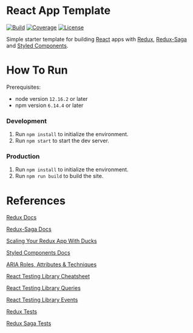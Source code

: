 # React App Template
[![Build](https://img.shields.io/github/workflow/status/tomdewildt/react-app-template/ci/master)](https://github.com/tomdewildt/react-app-template/actions?query=workflow%3Aci)
[![Coverage](https://img.shields.io/codecov/c/gh/tomdewildt/react-app-template)](https://codecov.io/gh/tomdewildt/react-app-template)
[![License](https://img.shields.io/github/license/tomdewildt/react-app-template)](https://github.com/tomdewildt/react-app-template/blob/master/LICENSE)

Simple starter template for building [React](https://reactjs.org/) apps with [Redux](https://redux.js.org/), [Redux-Saga](https://redux-saga.js.org/) and [Styled Components](https://styled-components.com/).

# How To Run

Prerequisites:
* node version ```12.16.2``` or later
* npm version ```6.14.4``` or later

### Development

1. Run ```npm install``` to initialize the environment.
2. Run ```npm start``` to start the dev server.

### Production

1. Run ```npm install``` to initialize the environment.
2. Run ```npm run build``` to build the site.

# References

[Redux Docs](https://redux.js.org/api/api-reference)

[Redux-Saga Docs](https://redux-saga.js.org/docs/api/)

[Scaling Your Redux App With Ducks](https://www.freecodecamp.org/news/scaling-your-redux-app-with-ducks-6115955638be/)

[Styled Components Docs](https://styled-components.com/docs)

[ARIA Roles, Attributes & Techniques](https://developer.mozilla.org/en-US/docs/Web/Accessibility/ARIA/ARIA_Techniques)

[React Testing Library Cheatsheet](https://testing-library.com/docs/react-testing-library/cheatsheet)

[React Testing Library Queries](https://testing-library.com/docs/dom-testing-library/api-queries)

[React Testing Library Events](https://testing-library.com/docs/dom-testing-library/api-events)

[Redux Tests](https://redux.js.org/recipes/writing-tests)

[Redux Saga Tests](http://redux-saga-test-plan.jeremyfairbank.com/)
